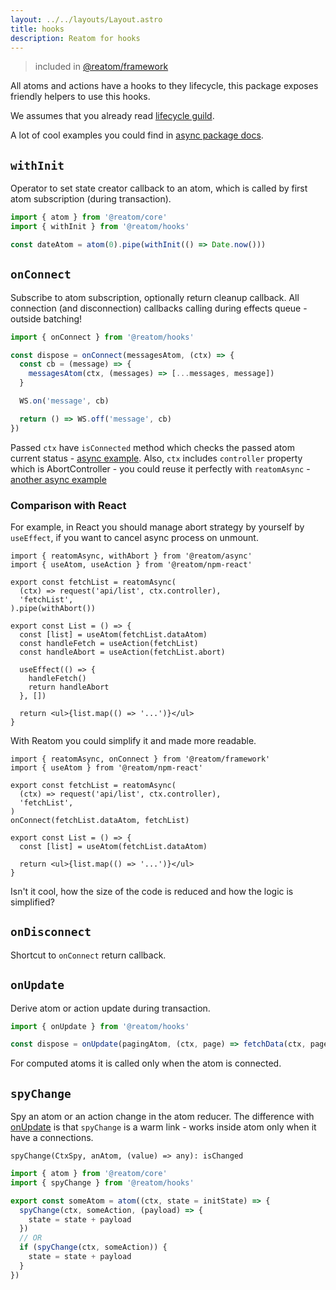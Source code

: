 ```yaml
---
layout: ../../layouts/Layout.astro
title: hooks
description: Reatom for hooks
---
```


> included in [@reatom/framework](/packages/framework)

All atoms and actions have a hooks to they lifecycle, this package exposes friendly helpers to use this hooks.

We assumes that you already read [lifecycle guild](/guides/lifecycle).

A lot of cool examples you could find in [async package docs](/packages/async).

## `withInit`

Operator to set state creator callback to an atom, which is called by first atom subscription (during transaction).

```ts
import { atom } from '@reatom/core'
import { withInit } from '@reatom/hooks'

const dateAtom = atom(0).pipe(withInit(() => Date.now()))
```

## `onConnect`

Subscribe to atom subscription, optionally return cleanup callback. All connection (and disconnection) callbacks calling during effects queue - outside batching!

```ts
import { onConnect } from '@reatom/hooks'

const dispose = onConnect(messagesAtom, (ctx) => {
  const cb = (message) => {
    messagesAtom(ctx, (messages) => [...messages, message])
  }

  WS.on('message', cb)

  return () => WS.off('message', cb)
})
```

Passed `ctx` have `isConnected` method which checks the passed atom current status - [async example](/packages/async#periodic-refresh-for-used-data). Also, `ctx` includes `controller` property which is AbortController - you could reuse it perfectly with `reatomAsync` - [another async example](/packages/async#abortable-process)

### Comparison with React

For example, in React you should manage abort strategy by yourself by `useEffect`, if you want to cancel async process on unmount.

```tsx
import { reatomAsync, withAbort } from '@reatom/async'
import { useAtom, useAction } from '@reatom/npm-react'

export const fetchList = reatomAsync(
  (ctx) => request('api/list', ctx.controller),
  'fetchList',
).pipe(withAbort())

export const List = () => {
  const [list] = useAtom(fetchList.dataAtom)
  const handleFetch = useAction(fetchList)
  const handleAbort = useAction(fetchList.abort)

  useEffect(() => {
    handleFetch()
    return handleAbort
  }, [])

  return <ul>{list.map(() => '...')}</ul>
}
```

With Reatom you could simplify it and made more readable.

```tsx
import { reatomAsync, onConnect } from '@reatom/framework'
import { useAtom } from '@reatom/npm-react'

export const fetchList = reatomAsync(
  (ctx) => request('api/list', ctx.controller),
  'fetchList',
)
onConnect(fetchList.dataAtom, fetchList)

export const List = () => {
  const [list] = useAtom(fetchList.dataAtom)

  return <ul>{list.map(() => '...')}</ul>
}
```

Isn't it cool, how the size of the code is reduced and how the logic is simplified?

## `onDisconnect`

Shortcut to `onConnect` return callback.

## `onUpdate`

Derive atom or action update during transaction.

```ts
import { onUpdate } from '@reatom/hooks'

const dispose = onUpdate(pagingAtom, (ctx, page) => fetchData(ctx, page))
```

For computed atoms it is called only when the atom is connected.

<!-- Very simplified example of lazy analytics connection.

```ts
// analytics.ts
import { isAtom } from '@reatom/core'
import { onUpdate } from '@reatom/hooks'
import * as moduleA from '~/module-a'
// ...
import * as moduleN from '~/module-N'

for (const mod of [moduleA, moduleN]) {
  for (const name of Object.keys(mod)) {
    if (isAtom(mod[name])) {
      onUpdate(mod[name], (ctx, data) => analyticsService.send(name, data))
    }
  }
}
``` -->

## `spyChange`

Spy an atom or an action change in the atom reducer. The difference with [onUpdate](#onupdate) is that `spyChange` is a warm link - works inside atom only when it have a connections.

`spyChange(CtxSpy, anAtom, (value) => any): isChanged`

```ts
import { atom } from '@reatom/core'
import { spyChange } from '@reatom/hooks'

export const someAtom = atom((ctx, state = initState) => {
  spyChange(ctx, someAction, (payload) => {
    state = state + payload
  })
  // OR
  if (spyChange(ctx, someAction)) {
    state = state + payload
  }
})
```

<!-- ## `controlConnection` -->

<!-- ## `isConnected` -->
